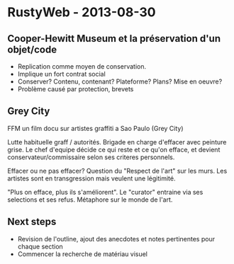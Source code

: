 # RustyWeb - 2013-08-30

## Cooper-Hewitt Museum et la préservation d'un objet/code

* Replication comme moyen de conservation.
* Implique un fort contrat social
* Conserver? Contenu, contenant? Plateforme? Plans? Mise en oeuvre?
* Problème causé par protection, brevets

## Grey City

FFM un film docu sur artistes graffiti a Sao Paulo (Grey City)

Lutte habituelle graff / autorités. Brigade en charge d'effacer avec peinture grise. Le chef d'equipe décide ce qui reste et ce qu'on efface, et devient conservateur/commissaire selon ses criteres personnels. 

Effacer ou ne pas effacer? Question du "Respect de l'art" sur les murs. Les artistes sont en transgression mais veulent une légitimité.

"Plus on efface, plus ils s'améliorent". Le "curator" entraine via ses selections et ses refus. Métaphore sur le monde de l'art.

## Next steps

* Revision de l'outline, ajout des anecdotes et notes pertinentes pour chaque section
* Commencer la recherche de matériau visuel 
